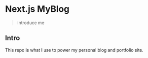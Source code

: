 
# Next.js MyBlog

> introduce me

## Intro

This repo is what I use to power my personal blog and portfolio site.


